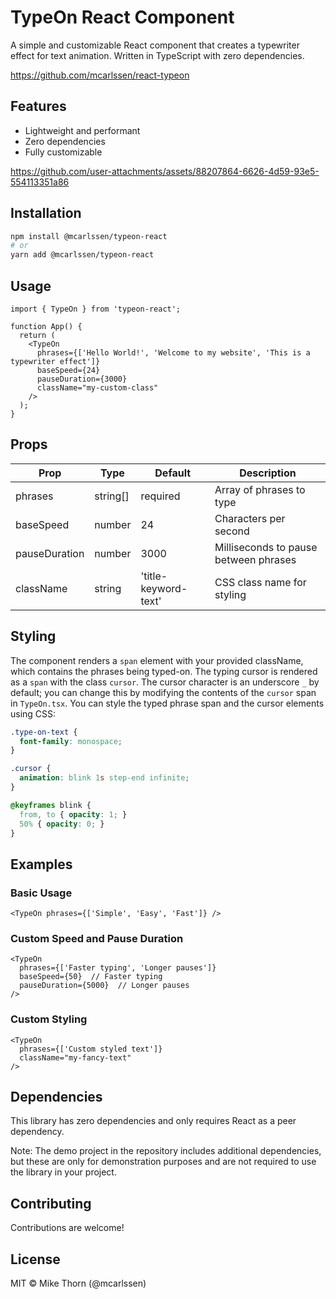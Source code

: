 # TypeOn React Component
A simple and customizable React component that creates a typewriter effect for text animation. Written in TypeScript with zero dependencies.

https://github.com/mcarlssen/react-typeon

## Features
- Lightweight and performant
- Zero dependencies
- Fully customizable

https://github.com/user-attachments/assets/88207864-6626-4d59-93e5-554113351a86

## Installation
```bash
npm install @mcarlssen/typeon-react
# or
yarn add @mcarlssen/typeon-react
```

## Usage
```tsx
import { TypeOn } from 'typeon-react';

function App() {
  return (
    <TypeOn
      phrases={['Hello World!', 'Welcome to my website', 'This is a typewriter effect']}
      baseSpeed={24}
      pauseDuration={3000}
      className="my-custom-class"
    />
  );
}
```

## Props
| Prop | Type | Default | Description |
|------|------|---------|-------------|
| phrases | string[] | required | Array of phrases to type |
| baseSpeed | number | 24 | Characters per second |
| pauseDuration | number | 3000 | Milliseconds to pause between phrases |
| className | string | 'title-keyword-text' | CSS class name for styling |

## Styling
The component renders a `span` element with your provided className, which contains the phrases being typed-on. The typing cursor is rendered as a `span` with the class `cursor`. The cursor character is an underscore `_` by default; you can change this by modifying the contents of the `cursor` span in `TypeOn.tsx`. You can style the typed phrase span and the cursor elements using CSS:

```css
.type-on-text {
  font-family: monospace;
}

.cursor {
  animation: blink 1s step-end infinite;
}

@keyframes blink {
  from, to { opacity: 1; }
  50% { opacity: 0; }
}
```

## Examples

### Basic Usage
```tsx
<TypeOn phrases={['Simple', 'Easy', 'Fast']} />
```

### Custom Speed and Pause Duration
```tsx
<TypeOn 
  phrases={['Faster typing', 'Longer pauses']}
  baseSpeed={50}  // Faster typing
  pauseDuration={5000}  // Longer pauses
/>
```

### Custom Styling
```tsx
<TypeOn 
  phrases={['Custom styled text']}
  className="my-fancy-text"
/>
```

## Dependencies
This library has zero dependencies and only requires React as a peer dependency.

Note: The demo project in the repository includes additional dependencies, but these are only for demonstration purposes and are not required to use the library in your project.

## Contributing
Contributions are welcome! 

## License
MIT © Mike Thorn (@mcarlssen)